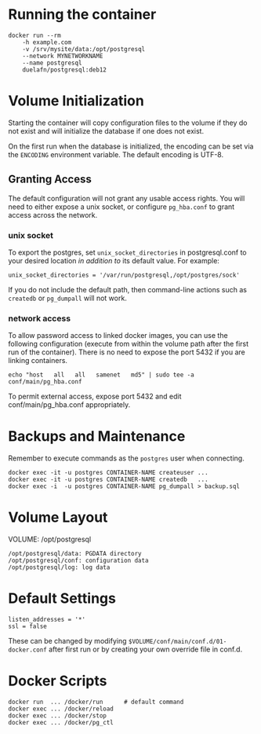 
Running the container
=====================

    docker run --rm
        -h example.com
        -v /srv/mysite/data:/opt/postgresql
        --network MYNETWORKNAME
        --name postgresql
        duelafn/postgresql:deb12

Volume Initialization
=====================

Starting the container will copy configuration files to the volume if they
do not exist and will initialize the database if one does not exist.

On the first run when the database is initialized, the encoding can be set
via the `ENCODING` environment variable. The default encoding is UTF-8.

Granting Access
---------------

The default configuration will not grant any usable access rights. You will
need to either expose a unix socket, or configure `pg_hba.conf` to grant
access across the network.

### unix socket

To export the postgres, set `unix_socket_directories` in postgresql.conf to
your desired location *in addition to* its default value. For example:

    unix_socket_directories = '/var/run/postgresql,/opt/postgres/sock'

If you do not include the default path, then command-line actions such as
`createdb` or `pg_dumpall` will not work.

### network access

To allow password access to linked docker images, you can use the following
configuration (execute from within the volume path after the first run of
the container). There is no need to expose the port 5432 if you are linking
containers.

    echo "host   all   all   samenet   md5" | sudo tee -a conf/main/pg_hba.conf

To permit external access, expose port 5432 and edit conf/main/pg_hba.conf
appropriately.


Backups and Maintenance
=======================

Remember to execute commands as the `postgres` user when connecting.

    docker exec -it -u postgres CONTAINER-NAME createuser ...
    docker exec -it -u postgres CONTAINER-NAME createdb   ...
    docker exec -i  -u postgres CONTAINER-NAME pg_dumpall > backup.sql


Volume Layout
=============

VOLUME: /opt/postgresql

    /opt/postgresql/data: PGDATA directory
    /opt/postgresql/conf: configuration data
    /opt/postgresql/log: log data


Default Settings
================

    listen_addresses = '*'
    ssl = false

These can be changed by modifying `$VOLUME/conf/main/conf.d/01-docker.conf`
after first run or by creating your own override file in conf.d.

Docker Scripts
==============

    docker run  ... /docker/run      # default command
    docker exec ... /docker/reload
    docker exec ... /docker/stop
    docker exec ... /docker/pg_ctl
